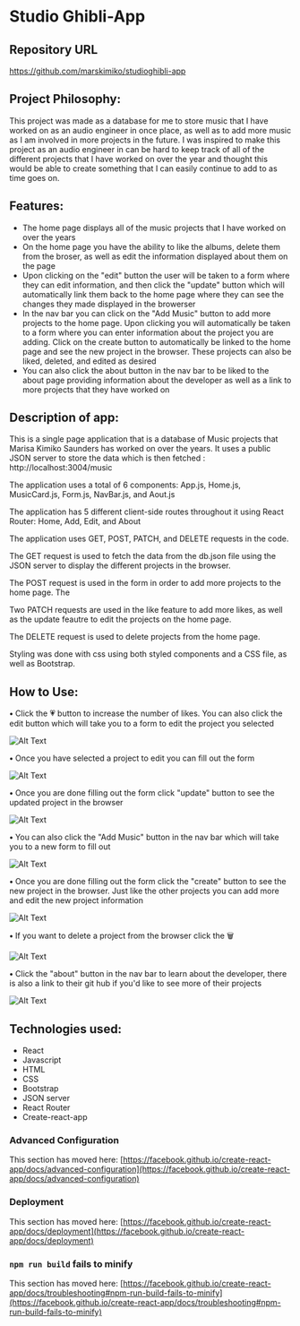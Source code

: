 # Studio Ghibli-App

## Repository URL

https://github.com/marskimiko/studioghibli-app

## Project Philosophy:

This project was made as a database for me to store music that I have worked on as an audio engineer in once place, as well as to add more music as I am involved in more projects in the future. I was inspired to make this project as an audio engineer in can be hard to keep track of all of the different projects that I have worked on over the year and thought this would be able to create something that I can easily continue to add to as time goes on. 


## Features: 

- The home page displays all of the music projects that I have worked on over the years 
- On the home page you have the ability to like the albums, delete them from the broser, as well as edit the information displayed about them on the page
- Upon clicking on the "edit" button the user will be taken to a form where they can edit information, and then click the "update" button which will automatically link them back to the home page where they can see the changes they made displayed in the browerser
- In the nav bar you can click on the "Add Music" button to add more projects to the home page. Upon clicking you will automatically be taken to a form where you can enter information about the project you are adding. Click on the create button to automatically be linked to the home page and see the new project in the browser. These projects can also be liked, deleted, and edited as desired
- You can also click the about button in the nav bar to be liked to the about page providing information about the developer as well as a link to more projects that they have worked on

## Description of app: 

This is a single page application that is a database of Music projects that Marisa Kimiko Saunders has worked on over the years. It uses a public JSON server to store the data which is then fetched : http://localhost:3004/music

The application uses a total of 6 components: App.js, Home.js, MusicCard.js, Form.js, NavBar.js, and Aout.js

The application has 5 different client-side routes throughout it using React Router: Home, Add, Edit, and About

The application uses GET, POST, PATCH, and DELETE requests in the code.

The GET request is used to fetch the data from the db.json file using the JSON server to display the different projects in the browser. 

The POST request is used in the form in order to add more projects to the home page. The

Two PATCH requests are used in the like feature to add more likes, as well as the update feautre to edit the projects on the home page.

The DELETE request is used to delete projects from the home page. 

Styling was done with css using both styled components and a CSS file, as well as Bootstrap.


## How to Use:

**•** Click the 💗 button to increase the number of likes. You can also click the edit button which will take you to a form to edit the project you selected

![Alt Text](gifs/gif1.gif)

**•** Once you have selected a project to edit you can fill out the form

![Alt Text](gifs/gif2.gif)

**•** Once you are done filling out the form click "update" button to see the updated project in the browser

![Alt Text](gifs/gif3.gif)

**•** You can also click the "Add Music" button in the nav bar which will take you to a new form to fill out

![Alt Text](gifs/gif4.gif)

**•** Once you are done filling out the form click the "create" button to see the new project in the browser. Just like the other projects you can add more and edit the new project information

![Alt Text](gifs/gif5.gif)

**•** If you want to delete a project from the browser click the 🗑

![Alt Text](gifs/gif6.gif)

**•** Click the "about" button in the nav bar to learn about the developer, there is also a link to their git hub if you'd like to see more of their projects

![Alt Text](gifs/gif7.gif)

## Technologies used:

- React
- Javascript
- HTML
- CSS
- Bootstrap
- JSON server
- React Router
- Create-react-app


### Advanced Configuration

This section has moved here: [https://facebook.github.io/create-react-app/docs/advanced-configuration](https://facebook.github.io/create-react-app/docs/advanced-configuration)

### Deployment

This section has moved here: [https://facebook.github.io/create-react-app/docs/deployment](https://facebook.github.io/create-react-app/docs/deployment)

### `npm run build` fails to minify

This section has moved here: [https://facebook.github.io/create-react-app/docs/troubleshooting#npm-run-build-fails-to-minify](https://facebook.github.io/create-react-app/docs/troubleshooting#npm-run-build-fails-to-minify)
